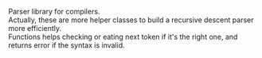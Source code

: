 Parser library for compilers.  
Actually, these are more helper classes to build a recursive descent parser more efficiently.  
Functions helps checking or eating next token if it's the right one, and returns error if the syntax is invalid.
